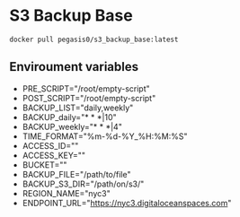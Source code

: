 # S3 Backup Base

```
docker pull pegasis0/s3_backup_base:latest
```

## Enviroument variables

- PRE_SCRIPT="/root/empty-script"
- POST_SCRIPT="/root/empty-script"
- BACKUP_LIST="daily,weekly"
- BACKUP_daily="* * *|10"
- BACKUP_weekly="* * *|4"
- TIME_FORMAT="%m-%d-%Y_%H:%M:%S"
- ACCESS_ID=""
- ACCESS_KEY=""
- BUCKET=""
- BACKUP_FILE="/path/to/file"
- BACKUP_S3_DIR="/path/on/s3/"
- REGION_NAME="nyc3"
- ENDPOINT_URL="https://nyc3.digitaloceanspaces.com"
